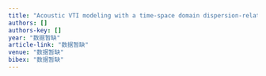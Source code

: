 ```yaml
---
title: "Acoustic VTI modeling with a time-space domain dispersion-relation-based finite-difference scheme"
authors: []
authors-key: []
year: "数据暂缺"
article-link: "数据暂缺"
venue: "数据暂缺"
bibex: "数据暂缺"
---
```

